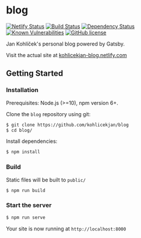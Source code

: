 # blog
[![Netlify Status](https://api.netlify.com/api/v1/badges/7c10f21b-3acc-43d6-bbc9-5566ccaf6821/deploy-status)](https://app.netlify.com/sites/kohlicekjan-blog/deploys)
[![Build Status](https://travis-ci.org/kohlicekjan/blog.svg?branch=master)](https://travis-ci.org/kohlicekjan/blog)
[![Dependency Status](https://david-dm.org/kohlicekjan/blog.svg)](https://david-dm.org/kohlicekjan/blog)
[![Known Vulnerabilities](https://snyk.io/test/github/kohlicekjan/blog/badge.svg)](https://snyk.io/test/github/kohlicekjan/blog)
[![GitHub license](https://img.shields.io/github/license/kohlicekjan/blog.svg)](https://github.com/kohlicekjan/blog/blob/master/LICENSE)

Jan Kohlíček's personal blog powered by Gatsby.

Visit the actual site at [kohlicekjan-blog.netlify.com](https://kohlicekjan-blog.netlify.com)

## Getting Started

### Installation

Prerequisites: Node.js (>=10), npm version 6+.

Clone the `blog` repository using git:
```sh
$ git clone https://github.com/kohlicekjan/blog
$ cd blog/
```

Install dependencies:
```sh
$ npm install
```

### Build
Static files will be built to `public/`
```sh
$ npm run build
```


### Start the server
```sh
$ npm run serve
```

Your site is now running at `http://localhost:8000`

